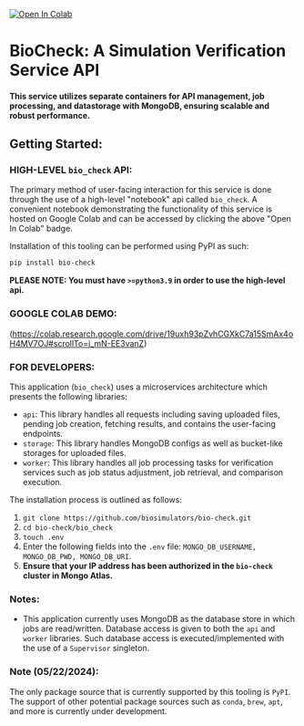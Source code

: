 [![Open In Colab](https://colab.research.google.com/assets/colab-badge.svg)](https://colab.research.google.com/drive/19uxh93pZvhCGXkC7a15SmAx4oH4MV7OJ#scrollTo=j_mN-EE3vanZ)
# BioCheck: A Simulation Verification Service API
#### __This service utilizes separate containers for API management, job processing, and datastorage with MongoDB, ensuring scalable and robust performance.__

## Getting Started:

### **HIGH-LEVEL `bio_check` API:**

The primary method of user-facing interaction for this service is done through the use of a high-level "notebook" api called `bio_check`. 
A convenient notebook demonstrating the functionality of this service is hosted on Google Colab and can be accessed by clicking the above "Open In Colab" badge.

Installation of this tooling can be performed using PyPI as such:

```bash
pip install bio-check
```

**PLEASE NOTE: You must have `>=python3.9` in order to use the high-level api.**

### **GOOGLE COLAB DEMO:**
(https://colab.research.google.com/drive/19uxh93pZvhCGXkC7a15SmAx4oH4MV7OJ#scrollTo=j_mN-EE3vanZ)

### **FOR DEVELOPERS:**

This application (`bio_check`) uses a microservices architecture which presents the following libraries:

- `api`: This library handles all requests including saving uploaded files, pending job creation, fetching results, and contains the user-facing endpoints.
- `storage`: This library handles MongoDB configs as well as bucket-like storages for uploaded files.
- `worker`: This library handles all job processing tasks for verification services such as job status adjustment, job retrieval, and comparison execution.

The installation process is outlined as follows:

1. `git clone https://github.com/biosimulators/bio-check.git`
2. `cd bio-check/bio_check`
3. `touch .env`
4. Enter the following fields into the `.env` file: `MONGO_DB_USERNAME, MONGO_DB_PWD, MONGO_DB_URI`.
5. **Ensure that your IP address has been authorized in the `bio-check` cluster in Mongo Atlas.**


### Notes:
- This application currently uses MongoDB as the database store in which jobs are read/written. Database access is given to both the `api` and `worker` libraries. Such database access is 
executed/implemented with the use of a `Supervisor` singleton.


### **Note (05/22/2024):**
The only package source that is currently supported by this tooling is `PyPI`. The support of other potential 
package sources such as `conda`, `brew`, `apt`, and more is currently under development.
